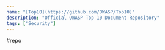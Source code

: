 ```yaml
---
name: "[Top10](https://github.com/OWASP/Top10)"
description: "Official OWASP Top 10 Document Repository"
tags: ["Security"]
---
```

#repo